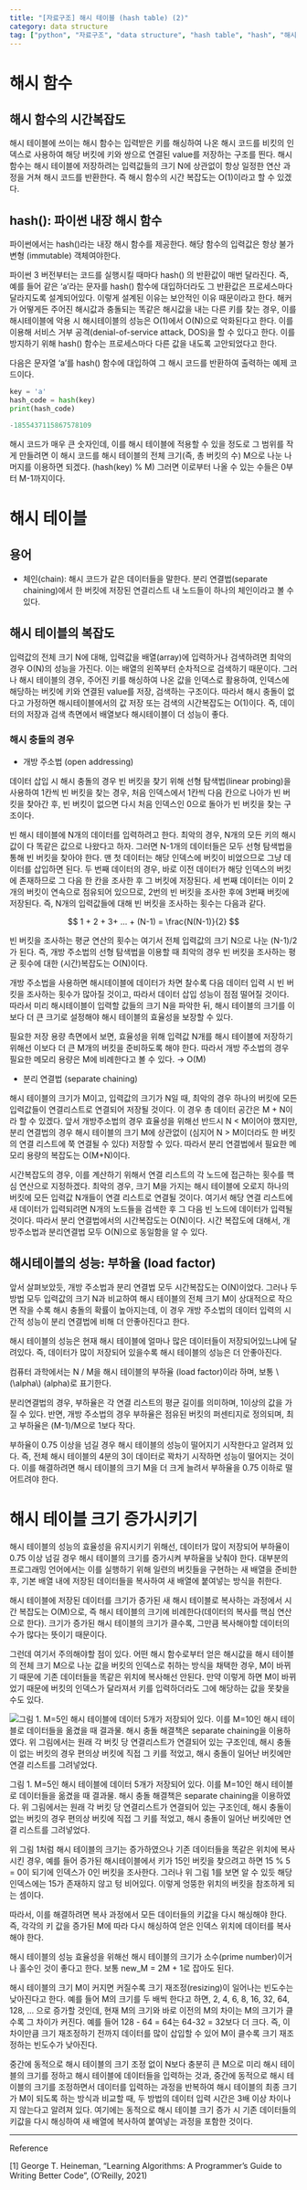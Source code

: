 ```yaml
---
title: "[자료구조] 해시 테이블 (hash table) (2)"
category: data structure
tag: ["python", "자료구조", "data structure", "hash table", "hash", "해시 테이블", "해시"]
---
```

# 해시 함수

## 해시 함수의 시간복잡도

해시 테이블에 쓰이는 해시 함수는 입력받은 키를 해싱하여 나온 해시 코드를 비킷의 인덱스로 사용하여 해당 버킷에 키와 쌍으로 연결된 value를 저장하는 구조를 띈다. 해시 함수는 해시 테이블에 저장하려는 입력값들의 크기 N에 상관없이 항상 일정한 연산 과정을 거쳐 해시 코드를 반환한다. 즉 해시 함수의 시간 복잡도는 O(1)이라고 할 수 있겠다.

## hash(): 파이썬 내장 해시 함수

파이썬에서는 hash()라는 내장 해시 함수를 제공한다. 해당 함수의 입력값은 항상 불가변형 (immutable) 객체여야한다.

파이썬 3 버전부터는 코드를 실행시킬 때마다 hash() 의 반환값이 매번 달라진다. 즉, 예를 들어 같은 ‘a’라는 문자를 hash() 함수에 대입하더라도 그 반환값은 프로세스마다 달라지도록 설계되어있다. 이렇게 설계된 이유는 보안적인 이유 때문이라고 한다. 해커가 어떻게든 주어진 해시값과 충돌되는 똑같은 해시값을 내는 다른 키를 찾는 경우, 이를 해시테이블에 악용 시 해시테이블의 성능은 O(1)에서 O(N)으로 악화된다고 한다. 이를 이용해 서비스 거부 공격(denial-of-service attack, DOS)을 할 수 있다고 한다. 이를 방지하기 위해 hash() 함수는 프로세스마다 다른 값을 내도록 고안되었다고 한다. 

다음은 문자열 ‘a’를 hash() 함수에 대입하여 그 해시 코드를 반환하여 출력하는 예제 코드이다.

```python
key = 'a'
hash_code = hash(key)
print(hash_code)
```

```python
-1855437115867578109
```

해시 코드가 매우 큰 숫자인데, 이를 해시 테이블에 적용할 수 있을 정도로 그 범위를 작게 만들려면 이 해시 코드를 해시 테이블의 전체 크기(즉, 총 버킷의 수) M으로 나눈 나머지를 이용하면 되겠다. (hash(key) % M) 그러면 이로부터 나올 수 있는 수들은 0부터 M-1까지이다. 

# 해시 테이블

## 용어

- 체인(chain): 해시 코드가 같은 데이터들을 말한다. 분리 연결법(separate chaining)에서 한 버킷에 저장된 연결리스트 내 노드들이 하나의 체인이라고 볼 수 있다.

## 해시 테이블의 복잡도

입력값의 전체 크기 N에 대해, 입력값을 배열(array)에 입력하거나 검색하려면 최악의 경우 O(N)의 성능을 가진다. 이는 배열의 왼쪽부터 순차적으로 검색하기 때문이다. 그러나 해시 테이블의 경우, 주어진 키를 해싱하여 나온 값을 인덱스로 활용하여, 인덱스에 해당하는 버킷에 키와 연결된 value를 저장, 검색하는 구조이다. 따라서 해시 충돌이 없다고 가정하면 해시테이블에서의 값 저장 또는 검색의 시간복잡도는 O(1)이다. 즉, 데이터의 저장과 검색 측면에서 배열보다 해시테이블이 더 성능이 좋다. 

### 해시 충돌의 경우

- 개방 주소법 (open addressing)

데이터 삽입 시 해시 충돌의 경우 빈 버킷을 찾기 위해 선형 탐색법(linear probing)을 사용하여 1칸씩 빈 버킷을 찾는 경우, 처음 인덱스에서 1칸씩 다음 칸으로 나아가 빈 버킷을 찾아간 후, 빈 버킷이 없으면 다시 처음 인덱스인 0으로 돌아가 빈 버킷을 찾는 구조이다. 

빈 해시 테이블에 N개의 데이터를 입력하려고 한다. 최악의 경우, N개의 모든 키의 해시값이 다 똑같은 값으로 나왔다고 하자. 그러면 N-1개의 데이터들은 모두 선형 탐색법을 통해 빈 버킷을 찾아야 한다. 맨 첫 데이터는 해당 인덱스에 버킷이 비었으므로 그냥 데이터를 삽입하면 된다. 두 번째 데이터의 경우, 바로 이전 데이터가 해당 인덱스의 버킷에 존재하므로 그 다음 한 칸을 조사한 후 그 버킷에 저장된다. 세 번째 데이터는 이미 2개의 버킷이 연속으로 점유되어 있으므로, 2번의 빈 버킷을 조사한 후에 3번째 버킷에 저장된다. 즉, N개의 입력값들에 대해 빈 버킷을 조사하는 횟수는 다음과 같다.

$$
1 + 2 + 3+ ... + (N-1) = \frac{N(N-1)}{2}
$$

빈 버킷을 조사하는 평균 연산의 횟수는 여기서 전체 입력값의 크기 N으로 나눈 (N-1)/2가 된다. 즉, 개방 주소법의 선형 탐색법을 이용할 때 최악의 경우 빈 버킷을 조사하는 평균 횟수에 대한 (시간)복잡도는 O(N)이다. 

개방 주소법을 사용하면 해시테이블에 데이터가 차면 찰수록 다음 데이터 입력 시 빈 버킷을 조사하는 횟수가 많아질 것이고, 따라서 데이터 삽입 성능이 점점 떨어질 것이다. 따라서 미리 해시테이블이 입력할 값들의 크기 N을 파악한 뒤, 해시 테이블의 크기를 이보다 더 큰 크기로 설정해야 해시 테이블의 효율성을 보장할 수 있다. 

필요한 저장 용량 측면에서 보면, 효율성을 위해 입력값 N개를 해시 테이블에 저장하기 위해선 이보다 더 큰 M개의 버킷을 준비하도록 해야 한다. 따라서 개방 주소법의 경우 필요한 메모리 용량은 M에 비례한다고 볼 수 있다. → O(M)

- 분리 연결법 (separate chaining)

해시 테이블의 크기가 M이고, 입력값의 크기가 N일 때, 최악의 경우 하나의 버킷에 모든 입력값들이 연결리스트로 연결되어 저장될 것이다. 이 경우 총 데이터 공간은 M + N이라 할 수 있겠다. 앞서 개방주소법의 경우 효율성을 위해선 반드시 N < M이어야 했지만, 분리 연결법의 경우 해시 테이블의 크기 M에 상관없이 (심지어 N > M이더라도 한 버킷의 연결 리스트에 쭉 연결될 수 있다) 저장할 수 있다. 따라서 분리 연결법에서 필요한 메모리 용량의 복잡도는 O(M+N)이다. 

시간복잡도의 경우, 이를 계산하기 위해서 연결 리스트의 각 노드에 접근하는 횟수를 핵심 연산으로 지정하겠다. 최악의 경우, 크기 M을 가지는 해시 테이블에 오로지 하나의 버킷에 모든 입력값 N개들이 연결 리스트로 연결될 것이다. 여기서 해당 연결 리스트에 새 데이터가 입력되려면 N개의 노드들을 검색한 후 그 다음 빈 노드에 데이터가 입력될 것이다. 따라서 분리 연결법에서의 시간복잡도는 O(N)이다. 시간 복잡도에 대해서, 개방주소법과 분리연결법 모두 O(N)으로 동일함을 알 수 있다. 

## 해시테이블의 성능: 부하율 (load factor)

앞서 살펴보았듯, 개방 주소법과 분리 연결법 모두 시간복잡도는 O(N)이었다. 그러나 두 방법 모두 입력값의 크기 N과 비교하여 해시 테이블의 전체 크기 M이 상대적으로 작으면 작을 수록 해시 충돌의 확률이 높아지는데, 이 경우 개방 주소법의 데이터 입력의 시간적 성능이 분리 연결법에 비해 더 안좋아진다고 한다. 

해시 테이블의 성능은 현재 해시 테이블에 얼마나 많은 데이터들이 저장되어있느냐에 달려있다. 즉, 데이터가 많이 저장되어 있을수록 해시 테이블의 성능은 더 안좋아진다. 

컴퓨터 과학에서는 N / M을 해시 테이블의 부하율 (load factor)이라 하며, 보통 \\(\alpha\\) (alpha)로 표기한다. 

분리연결법의 경우, 부하율은 각 연결 리스트의 평균 길이를 의미하며, 1이상의 값을 가질 수 있다. 반면, 개방 주소법의 경우 부하율은 점유된 버킷의 퍼센티지로 정의되며, 최고 부하율은 (M-1)/M으로 1보다 작다.

부하율이 0.75 이상을 넘길 경우 해시 테이블의 성능이 떨어지기 시작한다고 알려져 있다. 즉, 전체 해시 테이블의 4분의 3이 데이터로 꽉차기 시작하면 성능이 떨어지는 것이다. 이를 해결하려면 해시 테이블의 크기 M을 더 크게 늘려서 부하율을 0.75 이하로 떨어트려야 한다. 

# 해시 테이블 크기 증가시키기

해시 테이블의 성능의 효율성을 유지시키기 위해선, 데이터가 많이 저장되어 부하율이 0.75 이상 넘길 경우 해시 테이블의 크기를 증가시켜 부하율을 낮춰야 한다. 대부분의 프로그래밍 언어에서는 이를 실행하기 위해 일련의 버킷들을 구현하는 새 배열을 준비한 후, 기본 배열 내에 저장된 데이터들을 복사하여 새 배열에 붙여넣는 방식을 취한다. 

해시 테이블에 저장된 데이터를 크기가 증가된 새 해시 테이블로 복사하는 과정에서 시간 복잡도는 O(M)으로, 즉 해시 테이블의 크기에 비례한다(데이터의 복사를 핵심 연산으로 한다). 크기가 증가된 해시 테이블의 크기가 클수록, 그만큼 복사해야할 데이터의 수가 많다는 뜻이기 때문이다. 

그런데 여기서 주의해야할 점이 있다. 어떤 해시 함수로부터 얻은 해시값을 해시 테이블의 전체 크기 M으로 나눈 값을 버킷의 인덱스로 취하는 방식을 채택한 경우, M이 바뀌기 때문에 기존 데이터들을 똑같은 위치에 복사해선 안된다. 만약 이렇게 하면 M이 바뀌었기 때문에 버킷의 인덱스가 달라져서 키를 입력하더라도 그에 해당하는 값을 못찾을 수도 있다. 

![그림 1. M=5인 해시 테이블에 데이터 5개가 저장되어 있다. 이를 M=10인 해시 테이블로 데이터들을 옮겼을 때 결과물. 해시 충돌 해결책은 separate chaining을 이용하였다. 위 그림에서는 원래 각 버킷 당 연결리스트가 연결되어 있는 구조인데, 해시 충돌이 없는 버킷의 경우 편의상 버킷에 직접 그 키를 적었고, 해시 충돌이 일어난 버킷에만 연결 리스트를 그려넣었다.](/images/2023-06-13/2023-06-13-data-structure-hash-table-2-1.PNG)

그림 1. M=5인 해시 테이블에 데이터 5개가 저장되어 있다. 이를 M=10인 해시 테이블로 데이터들을 옮겼을 때 결과물. 해시 충돌 해결책은 separate chaining을 이용하였다. 위 그림에서는 원래 각 버킷 당 연결리스트가 연결되어 있는 구조인데, 해시 충돌이 없는 버킷의 경우 편의상 버킷에 직접 그 키를 적었고, 해시 충돌이 일어난 버킷에만 연결 리스트를 그려넣었다.


위 그림 1처럼 해시 테이블의 크기는 증가하였으나 기존 데이터들을 똑같은 위치에 복사시킨 경우, 예를 들어 증가된 해시테이블에서 키가 15인 버킷을 찾으려고 하면 15 % 5 = 0이 되기에 인덱스가 0인 버킷을 조사한다. 그러나 위 그림 1를 보면 알 수 있듯 해당 인덱스에는 15가 존재하지 않고 텅 비어있다. 이렇게 엉뚱한 위치의 버킷을 참조하게 되는 셈이다. 

따라서, 이를 해결하려면 복사 과정에서 모든 데이터들의 키값을 다시 해싱해야 한다. 즉, 각각의 키 값을 증가된 M에 따라 다시 해싱하여 얻은 인덱스 위치에 데이터를 복사해야 한다. 

해시 테이블의 성능 효율성을 위해선 해시 테이블의 크기가 소수(prime number)이거나 홀수인 것이 좋다고 한다. 보통 new_M = 2M + 1로 잡아도 된다.

해시 테이블의 크기 M이 커지면 커질수록 크기 재조정(resizing)이 일어나는 빈도수는 낮아진다고 한다. 예를 들어 M의 크기를 두 배씩 한다고 하면, 2, 4, 6, 8, 16, 32, 64, 128, … 으로 증가할 것인데, 현재 M의 크기와 바로 이전의 M의 차이는 M의 크기가 클수록 그 차이가 커진다. 예를 들어 128 - 64 = 64는 64-32 = 32보다 더 크다. 즉, 이 차이만큼 크기 재조정하기 전까지 데이터를 많이 삽입할 수 있어 M이 클수록 크기 재조정하는 빈도수가 낮아진다. 

중간에 동적으로 해시 테이블의 크기 조정 없이 N보다 충분히 큰 M으로 미리 해시 테이블의 크기를 정하고 해시 테이블에 데이터들을 입력하는 것과, 중간에 동적으로 해시 테이블의 크기를 조정하면서 데이터를 입력하는 과정을 반복하여 해시 테이블의 최종 크기가 M이 되도록 하는 방식과 비교할 때, 두 방법의 데이터 입력 시간은 3배 이상 차이나지 않는다고 알려져 있다. 여기에는 동적으로 해시 테이블 크기 증가 시 기존 데이터들의 키값을 다시 해싱하여 새 배열에 복사하여 붙여넣는 과정을 포함한 것이다.

---

Reference

[1] George T. Heineman, “Learning Algorithms: A Programmer’s Guide to Writing Better Code”, (O’Reilly, 2021)